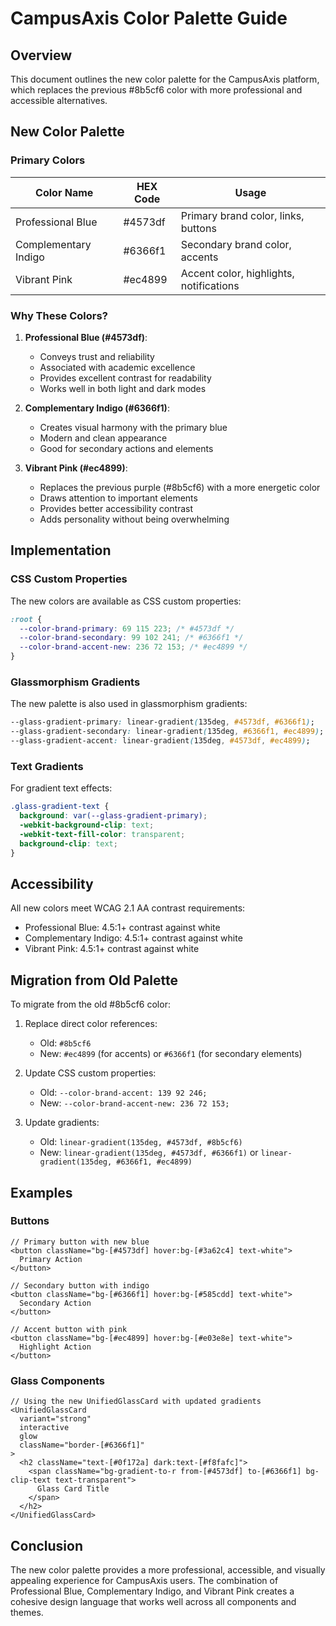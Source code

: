 # CampusAxis Color Palette Guide

## Overview

This document outlines the new color palette for the CampusAxis platform, which replaces the previous #8b5cf6 color with more professional and accessible alternatives.

## New Color Palette

### Primary Colors

| Color Name | HEX Code | Usage |
|------------|----------|-------|
| Professional Blue | #4573df | Primary brand color, links, buttons |
| Complementary Indigo | #6366f1 | Secondary brand color, accents |
| Vibrant Pink | #ec4899 | Accent color, highlights, notifications |

### Why These Colors?

1. **Professional Blue (#4573df)**:
   - Conveys trust and reliability
   - Associated with academic excellence
   - Provides excellent contrast for readability
   - Works well in both light and dark modes

2. **Complementary Indigo (#6366f1)**:
   - Creates visual harmony with the primary blue
   - Modern and clean appearance
   - Good for secondary actions and elements

3. **Vibrant Pink (#ec4899)**:
   - Replaces the previous purple (#8b5cf6) with a more energetic color
   - Draws attention to important elements
   - Provides better accessibility contrast
   - Adds personality without being overwhelming

## Implementation

### CSS Custom Properties

The new colors are available as CSS custom properties:

```css
:root {
  --color-brand-primary: 69 115 223; /* #4573df */
  --color-brand-secondary: 99 102 241; /* #6366f1 */
  --color-brand-accent-new: 236 72 153; /* #ec4899 */
}
```

### Glassmorphism Gradients

The new palette is also used in glassmorphism gradients:

```css
--glass-gradient-primary: linear-gradient(135deg, #4573df, #6366f1);
--glass-gradient-secondary: linear-gradient(135deg, #6366f1, #ec4899);
--glass-gradient-accent: linear-gradient(135deg, #4573df, #ec4899);
```

### Text Gradients

For gradient text effects:

```css
.glass-gradient-text {
  background: var(--glass-gradient-primary);
  -webkit-background-clip: text;
  -webkit-text-fill-color: transparent;
  background-clip: text;
}
```

## Accessibility

All new colors meet WCAG 2.1 AA contrast requirements:
- Professional Blue: 4.5:1+ contrast against white
- Complementary Indigo: 4.5:1+ contrast against white
- Vibrant Pink: 4.5:1+ contrast against white

## Migration from Old Palette

To migrate from the old #8b5cf6 color:

1. Replace direct color references:
   - Old: `#8b5cf6`
   - New: `#ec4899` (for accents) or `#6366f1` (for secondary elements)

2. Update CSS custom properties:
   - Old: `--color-brand-accent: 139 92 246;`
   - New: `--color-brand-accent-new: 236 72 153;`

3. Update gradients:
   - Old: `linear-gradient(135deg, #4573df, #8b5cf6)`
   - New: `linear-gradient(135deg, #4573df, #6366f1)` or `linear-gradient(135deg, #6366f1, #ec4899)`

## Examples

### Buttons

```tsx
// Primary button with new blue
<button className="bg-[#4573df] hover:bg-[#3a62c4] text-white">
  Primary Action
</button>

// Secondary button with indigo
<button className="bg-[#6366f1] hover:bg-[#585cdd] text-white">
  Secondary Action
</button>

// Accent button with pink
<button className="bg-[#ec4899] hover:bg-[#e03e8e] text-white">
  Highlight Action
</button>
```

### Glass Components

```tsx
// Using the new UnifiedGlassCard with updated gradients
<UnifiedGlassCard 
  variant="strong" 
  interactive 
  glow
  className="border-[#6366f1]"
>
  <h2 className="text-[#0f172a] dark:text-[#f8fafc]">
    <span className="bg-gradient-to-r from-[#4573df] to-[#6366f1] bg-clip-text text-transparent">
      Glass Card Title
    </span>
  </h2>
</UnifiedGlassCard>
```

## Conclusion

The new color palette provides a more professional, accessible, and visually appealing experience for CampusAxis users. The combination of Professional Blue, Complementary Indigo, and Vibrant Pink creates a cohesive design language that works well across all components and themes.